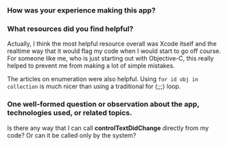 ### How was your experience making this app? ###



### What resources did you find helpful? ###
Actually, I think the most helpful resource overall was Xcode itself and
the realtime way that it would flag my code when I would start to go off
course. For someone like me, who is just starting out with Objective-C,
this really helped to prevent me from making a lot of simple mistakes.

The articles on enumeration were also helpful. Using `for id obj in
collection` is much nicer than using a traditional for (;;;) loop.

### One well-formed question or observation about the app, technologies used, or related topics. ###

Is there any way that I can call **controlTextDidChange** directly from
my code? Or can it be called only by the system?




